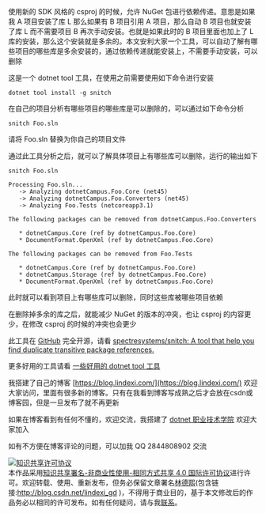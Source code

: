 
使用新的 SDK 风格的 csproj 的时候，允许 NuGet 包进行依赖传递。意思是如果我 A 项目安装了库 L 那么如果有 B 项目引用 A 项目，那么自动 B 项目也就安装了库 L 而不需要项目 B 再次手动安装。也就是如果此时的 B 项目里面也加上了 L 库的安装，那么这个安装就是多余的。本文安利大家一个工具，可以自动了解有哪些项目的哪些库是多余安装的，通过依赖传递就能安装上，不需要手动安装，可以删除

<!--more-->


<!-- CreateTime:2021/2/4 8:44:58 -->

<!-- 发布 -->

这是一个 dotnet tool 工具，在使用之前需要使用如下命令进行安装

```
dotnet tool install -g snitch
```

在自己的项目分析有哪些项目的哪些库是可以删除的，可以通过如下命令分析

```
snitch Foo.sln
```

请将 Foo.sln 替换为你自己的项目文件

通过此工具分析之后，就可以了解具体项目上有哪些库可以删除，运行的输出如下

```
snitch Foo.sln

Processing Foo.sln...
   -> Analyzing dotnetCampus.Foo.Core (net45)
   -> Analyzing dotnetCampus.Foo.Converters (net45)
   -> Analyzing Foo.Tests (netcoreapp3.1)

The following packages can be removed from dotnetCampus.Foo.Converters

   * dotnetCampus.Core (ref by dotnetCampus.Foo.Core)
   * DocumentFormat.OpenXml (ref by dotnetCampus.Foo.Core)

The following packages can be removed from Foo.Tests

   * dotnetCampus.Core (ref by dotnetCampus.Foo.Core)
   * dotnetCampus.Storage (ref by dotnetCampus.Foo.Core)
   * DocumentFormat.OpenXml (ref by dotnetCampus.Foo.Core)
```

此时就可以看到项目上有哪些库可以删除，同时这些库被哪些项目依赖

在删除掉多余的库之后，就能减少 NuGet 的版本的冲突，也让 csproj 的内容更少，在修改 csproj 的时候的冲突也会更少

此工具在 [GitHub](https://github.com/spectresystems/snitch ) 完全开源，请看 [spectresystems/snitch: A tool that help you find duplicate transitive package references.](https://github.com/spectresystems/snitch )

更多好用的工具请看 [一些好用的 dotnet tool 工具](https://blog.lindexi.com/post/%E4%B8%80%E4%BA%9B%E5%A5%BD%E7%94%A8%E7%9A%84-dotnet-tool-%E5%B7%A5%E5%85%B7.html )



我搭建了自己的博客 [https://blog.lindexi.com/](https://blog.lindexi.com/) 欢迎大家访问，里面有很多新的博客。只有在我看到博客写成熟之后才会放在csdn或博客园，但是一旦发布了就不再更新

如果在博客看到有任何不懂的，欢迎交流，我搭建了 [dotnet 职业技术学院](https://t.me/dotnet_campus) 欢迎大家加入

如有不方便在博客评论的问题，可以加我 QQ 2844808902 交流

<a rel="license" href="http://creativecommons.org/licenses/by-nc-sa/4.0/"><img alt="知识共享许可协议" style="border-width:0" src="https://licensebuttons.net/l/by-nc-sa/4.0/88x31.png" /></a><br />本作品采用<a rel="license" href="http://creativecommons.org/licenses/by-nc-sa/4.0/">知识共享署名-非商业性使用-相同方式共享 4.0 国际许可协议</a>进行许可。欢迎转载、使用、重新发布，但务必保留文章署名[林德熙](http://blog.csdn.net/lindexi_gd)(包含链接:http://blog.csdn.net/lindexi_gd )，不得用于商业目的，基于本文修改后的作品务必以相同的许可发布。如有任何疑问，请与我[联系](mailto:lindexi_gd@163.com)。